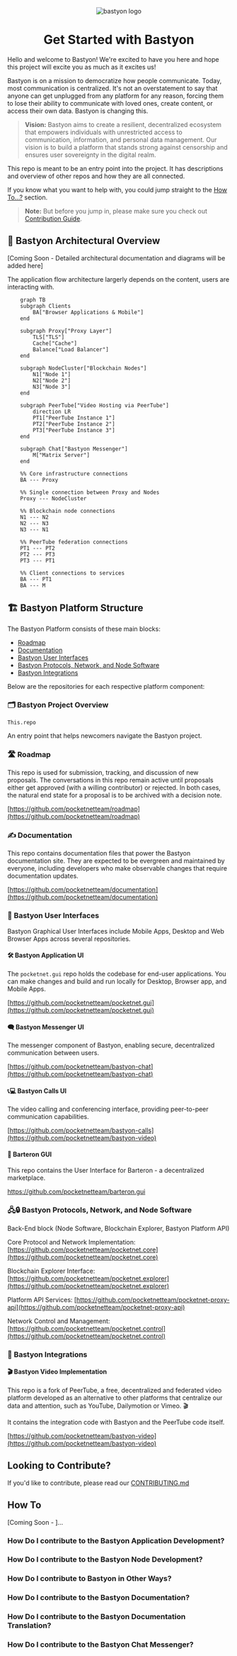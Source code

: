 <!--
-  [x] Update readme.md with what this repo is all about
-  [ ] Share this information with stakeholders
-->

<div align="center">
  <img src="bastyon-logo-256x256.png" alt="bastyon logo">
</div>

<div align="center">

# Get Started with Bastyon

</div>

Hello and welcome to Bastyon! We're excited to have you here and hope this project will excite you as much as it excites us!

Bastyon is on a mission to democratize how people communicate. Today, most communication is centralized. It's not an overstatement to say that anyone can get unplugged from any platform for any reason, forcing them to lose their ability to communicate with loved ones, create content, or access their own data. Bastyon is changing this.

>**Vision:**
Bastyon aims to create a resilient, decentralized ecosystem that empowers individuals with unrestricted access to communication, information, and personal data management. Our vision is to build a platform that stands strong against censorship and ensures user sovereignty in the digital realm.

This repo is meant to be an entry point into the project. It has descriptions and overview of other repos and how they are all connected.

If you know what you want to help with, you could jump straight to the [How To...?](#how-to) section.

> **Note:** But before you jump in, please make sure you check out [Contribution Guide](contribution.md). 

## 📝 Bastyon Architectural Overview

[Coming Soon - Detailed architectural documentation and diagrams will be added here]

The application flow architecture largerly depends on the content, users are interacting with.

```mermaid
    graph TB
    subgraph Clients
        BA["Browser Applications & Mobile"]
    end

    subgraph Proxy["Proxy Layer"]
        TLS["TLS"]
        Cache["Cache"]
        Balance["Load Balancer"]
    end

    subgraph NodeCluster["Blockchain Nodes"]
        N1["Node 1"]
        N2["Node 2"]
        N3["Node 3"]
    end

    subgraph PeerTube["Video Hosting via PeerTube"]
        direction LR
        PT1["PeerTube Instance 1"]
        PT2["PeerTube Instance 2"]
        PT3["PeerTube Instance 3"]
    end

    subgraph Chat["Bastyon Messenger"]
        M["Matrix Server"]
    end

    %% Core infrastructure connections
    BA --- Proxy
    
    %% Single connection between Proxy and Nodes
    Proxy --- NodeCluster
    
    %% Blockchain node connections
    N1 --- N2
    N2 --- N3
    N3 --- N1
    
    %% PeerTube federation connections
    PT1 --- PT2
    PT2 --- PT3
    PT3 --- PT1
    
    %% Client connections to services
    BA --- PT1
    BA --- M
```

## 🏗️ Bastyon Platform Structure

The Bastyon Platform consists of these main blocks:

- [Roadmap](#roadmap)
- [Documentation](#documentation)
- [Bastyon User Interfaces](#bastyon-user-interfaces)
- [Bastyon Protocols, Network, and Node Software](#bastyon-protocols-network-and-node-software)
- [Bastyon Integrations](#bastyon-integrations)

Below are the repositories for each respective platform component:

### 🗂️ Bastyon Project Overview

`This.repo`

An entry point that helps newcomers navigate the Bastyon project.

### 🛣️ Roadmap

This repo is used for submission, tracking, and discussion of new proposals. The conversations in this repo remain active until proposals either get approved (with a willing contributor) or rejected. In both cases, the natural end state for a proposal is to be archived with a decision note.

[https://github.com/pocketnetteam/roadmap](https://github.com/pocketnetteam/roadmap)

### ✍️ Documentation

This repo contains documentation files that power the Bastyon documentation site. They are expected to be evergreen and maintained by everyone, including developers who make observable changes that require documentation updates.

[https://github.com/pocketnetteam/documentation](https://github.com/pocketnetteam/documentation)

### 🎨 Bastyon User Interfaces

Bastyon Graphical User Interfaces include Mobile Apps, Desktop and Web Browser Apps across several repositories.

#### 🛠️ Bastyon Application UI

The `pocketnet.gui` repo holds the codebase for end-user applications. You can make changes and build and run locally for Desktop, Browser app, and Mobile Apps.

[https://github.com/pocketnetteam/pocketnet.gui](https://github.com/pocketnetteam/pocketnet.gui)

#### 🗨️ Bastyon Messenger UI

The messenger component of Bastyon, enabling secure, decentralized communication between users.

[https://github.com/pocketnetteam/bastyon-chat](https://github.com/pocketnetteam/bastyon-chat)

#### 📞💻 Bastyon Calls UI

The video calling and conferencing interface, providing peer-to-peer communication capabilities.

[https://github.com/pocketnetteam/bastyon-calls](https://github.com/pocketnetteam/bastyon-video)

#### 🔄 Barteron GUI

This repo contains the User Interface for Barteron - a decentralized marketplace.

https://github.com/pocketnetteam/barteron.gui

### 🖧🔒 Bastyon Protocols, Network, and Node Software

Back-End block (Node Software, Blockchain Explorer, Bastyon Platform API)

Core Protocol and Network Implementation:
[https://github.com/pocketnetteam/pocketnet.core](https://github.com/pocketnetteam/pocketnet.core)

Blockchain Explorer Interface:
[https://github.com/pocketnetteam/pocketnet.explorer](https://github.com/pocketnetteam/pocketnet.explorer)

Platform API Services:
[https://github.com/pocketnetteam/pocketnet-proxy-api](https://github.com/pocketnetteam/pocketnet-proxy-api)

Network Control and Management:
[https://github.com/pocketnetteam/pocketnet.control](https://github.com/pocketnetteam/pocketnet.control)

### 🧩 Bastyon Integrations

#### 🎬 Bastyon Video Implementation
This repo is a fork of PeerTube, a free, decentralized and federated video platform developed as an alternative to other platforms that centralize our data and attention, such as YouTube, Dailymotion or Vimeo. 🎬

It contains the integration code with Bastyon and the PeerTube code itself.

[https://github.com/pocketnetteam/bastyon-video](https://github.com/pocketnetteam/bastyon-video)


## Looking to Contribute?

If you'd like to contribute, please read our [CONTRIBUTING.md](CONTRIBUTING.md)

## How To

[Coming Soon - ]...

### How Do I contribute to the Bastyon Application Development?
### How Do I contribute to the Bastyon Node Development?
### How Do I contribute to Bastyon in Other Ways?
### How Do I contribute to the Bastyon Documentation?
### How Do I contribute to the Bastyon Documentation Translation?
### How Do I contribute to the Bastyon Chat Messenger?


